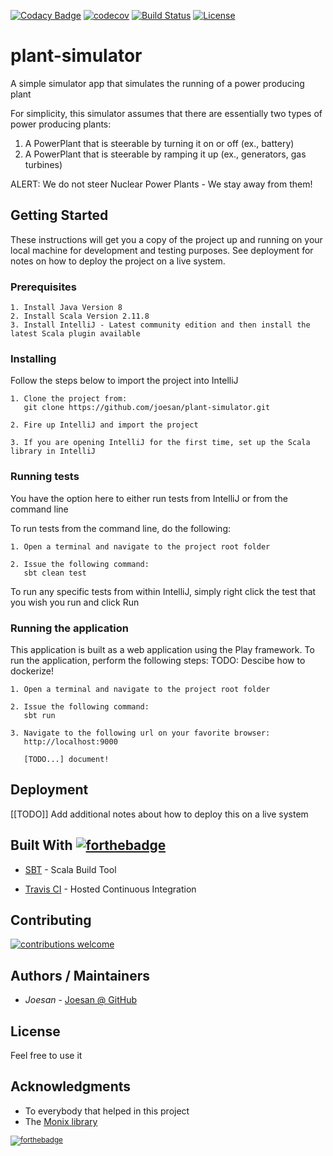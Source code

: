 [![Codacy Badge](https://api.codacy.com/project/badge/Grade/996bef52feb148039c61f0db9cff9830)](https://www.codacy.com/app/joesan/plant-simulator?utm_source=github.com&amp;utm_medium=referral&amp;utm_content=joesan/plant-simulator&amp;utm_campaign=Badge_Grade)
[![codecov](https://codecov.io/gh/joesan/plant-simulator/branch/master/graph/badge.svg)](https://codecov.io/gh/joesan/plant-simulator)
[![Build Status](https://travis-ci.org/joesan/plant-simulator.svg?branch=master)](https://travis-ci.org/joesan/plant-simulator)
[![License](https://img.shields.io/badge/License-Apache%202.0-blue.svg)](https://opensource.org/licenses/Apache-2.0)

# plant-simulator
A simple simulator app that simulates the running of a power producing plant

For simplicity, this simulator assumes that there are essentially two types of power producing
plants:

1. A PowerPlant that is steerable by turning it on or off (ex., battery)
2. A PowerPlant that is steerable by ramping it up (ex., generators, gas turbines)

ALERT: We do not steer Nuclear Power Plants - We stay away from them!

## Getting Started

These instructions will get you a copy of the project up and running on your local machine for development and testing purposes. 
See deployment for notes on how to deploy the project on a live system.

### Prerequisites

```
1. Install Java Version 8
2. Install Scala Version 2.11.8
3. Install IntelliJ - Latest community edition and then install the latest Scala plugin available
```

### Installing

Follow the steps below to import the project into IntelliJ

```
1. Clone the project from: 
   git clone https://github.com/joesan/plant-simulator.git
   
2. Fire up IntelliJ and import the project
   
3. If you are opening IntelliJ for the first time, set up the Scala library in IntelliJ
```

### Running tests

You have the option here to either run tests from IntelliJ or from the command line

To run tests from the command line, do the following:

```
1. Open a terminal and navigate to the project root folder 
   
2. Issue the following command:
   sbt clean test
```
To run any specific tests from within IntelliJ, simply right click the test that you wish you
run and click Run

### Running the application

This application is built as a web application using the Play framework. To run the application,
perform the following steps: TODO: Descibe how to dockerize!

```
1. Open a terminal and navigate to the project root folder 
   
2. Issue the following command:
   sbt run
   
3. Navigate to the following url on your favorite browser:
   http://localhost:9000
   
   [TODO...] document!
```

## Deployment

[[TODO]] Add additional notes about how to deploy this on a live system

## Built With [![forthebadge](http://forthebadge.com/images/badges/built-with-grammas-recipe.svg)](http://forthebadge.com)

* [SBT](http://www.scala-sbt.org/) - Scala Build Tool

* [Travis CI](https://travis-ci.com/) - Hosted Continuous Integration

## Contributing

[![contributions welcome](https://img.shields.io/badge/contributions-welcome-brightgreen.svg?style=flat)](https://github.com/joesan/plant-simulator/issues)

## Authors / Maintainers

* *Joesan*           - [Joesan @ GitHub](https://github.com/joesan/)

## License

Feel free to use it

## Acknowledgments

* To everybody that helped in this project
* The [Monix library](https://monix.io/)

<sup>[![forthebadge](http://forthebadge.com/images/badges/powered-by-electricity.svg)](http://forthebadge.com)</sup>
